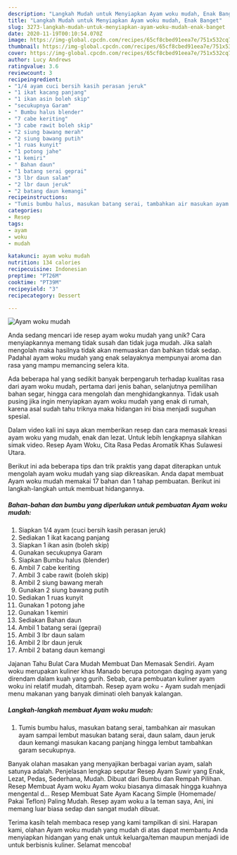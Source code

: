 ```yaml
---
description: "Langkah Mudah untuk Menyiapkan Ayam woku mudah, Enak Banget"
title: "Langkah Mudah untuk Menyiapkan Ayam woku mudah, Enak Banget"
slug: 3273-langkah-mudah-untuk-menyiapkan-ayam-woku-mudah-enak-banget
date: 2020-11-19T00:10:54.070Z
image: https://img-global.cpcdn.com/recipes/65cf8cbed91eea7e/751x532cq70/ayam-woku-mudah-foto-resep-utama.jpg
thumbnail: https://img-global.cpcdn.com/recipes/65cf8cbed91eea7e/751x532cq70/ayam-woku-mudah-foto-resep-utama.jpg
cover: https://img-global.cpcdn.com/recipes/65cf8cbed91eea7e/751x532cq70/ayam-woku-mudah-foto-resep-utama.jpg
author: Lucy Andrews
ratingvalue: 3.6
reviewcount: 3
recipeingredient:
- "1/4 ayam cuci bersih kasih perasan jeruk"
- "1 ikat kacang panjang"
- "1 ikan asin boleh skip"
- "secukupnya Garam"
- " Bumbu halus blender"
- "7 cabe keriting"
- "3 cabe rawit boleh skip"
- "2 siung bawang merah"
- "2 siung bawang putih"
- "1 ruas kunyit"
- "1 potong jahe"
- "1 kemiri"
- " Bahan daun"
- "1 batang serai geprai"
- "3 lbr daun salam"
- "2 lbr daun jeruk"
- "2 batang daun kemangi"
recipeinstructions:
- "Tumis bumbu halus, masukan batang serai, tambahkan air masukan ayam sampai lembut masukan batang serai, daun salam, daun jeruk daun kemangi masukan kacang panjang hingga lembut tambahkan garam secukupnya."
categories:
- Resep
tags:
- ayam
- woku
- mudah

katakunci: ayam woku mudah 
nutrition: 134 calories
recipecuisine: Indonesian
preptime: "PT26M"
cooktime: "PT39M"
recipeyield: "3"
recipecategory: Dessert

---
```



![Ayam woku mudah](https://img-global.cpcdn.com/recipes/65cf8cbed91eea7e/751x532cq70/ayam-woku-mudah-foto-resep-utama.jpg)

Anda sedang mencari ide resep ayam woku mudah yang unik? Cara menyiapkannya memang tidak susah dan tidak juga mudah. Jika salah mengolah maka hasilnya tidak akan memuaskan dan bahkan tidak sedap. Padahal ayam woku mudah yang enak selayaknya mempunyai aroma dan rasa yang mampu memancing selera kita.

Ada beberapa hal yang sedikit banyak berpengaruh terhadap kualitas rasa dari ayam woku mudah, pertama dari jenis bahan, selanjutnya pemilihan bahan segar, hingga cara mengolah dan menghidangkannya. Tidak usah pusing jika ingin menyiapkan ayam woku mudah yang enak di rumah, karena asal sudah tahu triknya maka hidangan ini bisa menjadi suguhan spesial.

Dalam video kali ini saya akan memberikan resep dan cara memasak kreasi ayam woku yang mudah, enak dan lezat. Untuk lebih lengkapnya silahkan simak video. Resep Ayam Woku, Cita Rasa Pedas Aromatik Khas Sulawesi Utara.


Berikut ini ada beberapa tips dan trik praktis yang dapat diterapkan untuk mengolah ayam woku mudah yang siap dikreasikan. Anda dapat membuat Ayam woku mudah memakai 17 bahan dan 1 tahap pembuatan. Berikut ini langkah-langkah untuk membuat hidangannya.

<!--inarticleads1-->

##### Bahan-bahan dan bumbu yang diperlukan untuk pembuatan Ayam woku mudah:

1. Siapkan 1/4 ayam (cuci bersih kasih perasan jeruk)
1. Sediakan 1 ikat kacang panjang
1. Siapkan 1 ikan asin (boleh skip)
1. Gunakan secukupnya Garam
1. Siapkan  Bumbu halus (blender)
1. Ambil 7 cabe keriting
1. Ambil 3 cabe rawit (boleh skip)
1. Ambil 2 siung bawang merah
1. Gunakan 2 siung bawang putih
1. Sediakan 1 ruas kunyit
1. Gunakan 1 potong jahe
1. Gunakan 1 kemiri
1. Sediakan  Bahan daun
1. Ambil 1 batang serai (geprai)
1. Ambil 3 lbr daun salam
1. Ambil 2 lbr daun jeruk
1. Ambil 2 batang daun kemangi


Jajanan Tahu Bulat Cara Mudah Membuat Dan Memasak Sendiri. Ayam woku merupakan kuliner khas Manado berupa potongan daging ayam yang direndam dalam kuah yang gurih. Sebab, cara pembuatan kuliner ayam woku ini relatif mudah, ditambah. Resep ayam woku - Ayam sudah menjadi menu makanan yang banyak diminati oleh banyak kalangan. 

<!--inarticleads2-->

##### Langkah-langkah membuat Ayam woku mudah:

1. Tumis bumbu halus, masukan batang serai, tambahkan air masukan ayam sampai lembut masukan batang serai, daun salam, daun jeruk daun kemangi masukan kacang panjang hingga lembut tambahkan garam secukupnya.


Banyak olahan masakan yang menyajikan berbagai varian ayam, salah satunya adalah. Penjelasan lengkap seputar Resep Ayam Suwir yang Enak, Lezat, Pedas, Sederhana, Mudah. Dibuat dari Bumbu dan Rempah Pilihan. Resep Membuat Ayam woku Ayam woku biasanya dimasak hingga kuahnya mengental d… Resep Membuat Sate Ayam Kacang Simple (Homemade/ Pakai Teflon) Paling Mudah. Resep ayam woku a la teman saya, Ani, ini memang luar biasa sedap dan sangat mudah dibuat. 

Terima kasih telah membaca resep yang kami tampilkan di sini. Harapan kami, olahan Ayam woku mudah yang mudah di atas dapat membantu Anda menyiapkan hidangan yang enak untuk keluarga/teman maupun menjadi ide untuk berbisnis kuliner. Selamat mencoba!
